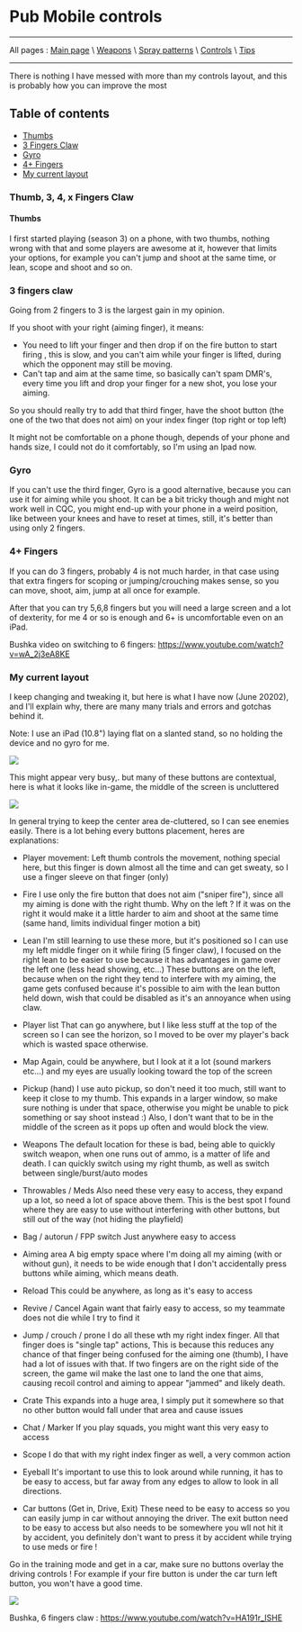 # Pub Mobile controls

---

All pages : [Main page](/index.md) \ [Weapons](/weapons.md) \ [Spray patterns](/spray.md) \ [Controls](/controls.md) \ [Tips](/tips.md)

---

There is nothing I have messed with more than my controls layout, and this is probably how you can improve the most

## Table of contents

- [Thumbs](#thumbs)
- [3 Fingers Claw](#3-fingers-claw)
- [Gyro](Gyro)
- [4+ Fingers](#4-fingers)
- [My current layout](#my-current-layout)

### Thumb, 3, 4, x Fingers Claw

#### Thumbs

I first started playing (season 3) on a phone, with two thumbs, nothing wrong with that and some players are awesome at it, however that limits your options, for example you can't jump and shoot at the same time, or lean, scope and shoot and so on.

### 3 fingers claw

Going from 2 fingers to 3 is the largest gain in my opinion.

If you shoot with your right (aiming finger), it means:

- You need to lift your finger and then drop if on the fire button to start firing , this is slow, and you can't aim while your finger is lifted, during which the opponent may still be moving.
- Can't tap and aim at the same time, so basically can't spam DMR's, every time you lift and drop your finger for a new shot, you lose your aiming.

So you should really try to add that third finger, have the shoot button (the one of the two that does not aim) on your index finger (top right or top left)

It might not be comfortable on a phone though, depends of your phone and hands size, I could not do it comfortably, so I'm using an Ipad now.

### Gyro

If you can't use the third finger, Gyro is a good alternative, because you can use it for aiming while you shoot. It can be a bit tricky though and might not work well in CQC, you might end-up with your phone in a weird position, like between your knees and have to reset at times, still, it's better than using only 2 fingers.

### 4+ Fingers

If you can do 3 fingers, probably 4 is not much harder, in that case using that extra fingers for scoping or jumping/crouching makes sense, so you can move, shoot, aim, jump at all once for example.

After that you can try 5,6,8 fingers but you will need a large screen and a lot of dexterity, for me 4 or so is enough and 6+ is uncomfortable even on an iPad.

Bushka video on switching to 6 fingers: https://www.youtube.com/watch?v=wA_2j3eA8KE

### My current layout

I keep changing and tweaking it, but here is what I have now (June 20202), and I'll explain why, there are many many trials and errors and gotchas behind it.

Note: I use an iPad (10.8") laying flat on a slanted stand, so no holding the device and no gyro for me.

![](screenshots/controls.PNG)

This might appear very busy,. but many of these buttons are contextual, here is what it looks like in-game, the middle of the screen is uncluttered

![](screenshots/aiming.PNG)

In general trying to keep the center area de-cluttered, so I can see enemies easily.
There is a lot behing every buttons placement, heres are explanations:

- Player movement:
  Left thumb controls the movement, nothing special here, but this finger is down almost all the time and can get sweaty, so I use a finger sleeve on that finger (only)

- Fire
  I use only the fire button that does not aim ("sniper fire"), since all my aiming is done with the right thumb. Why on the left ? If it was on the right it would make it a little harder to aim and shoot at the same time (same hand, limits individual finger motion a bit)

- Lean
  I'm still learning to use these more, but it's positioned so I can use my left middle finger on it while firing (5 finger claw), I focused on the right lean to be easier to use because it has advantages in game over the left one (less head showing, etc...)
  These buttons are on the left, because when on the right they tend to interfere with my aiming, the game gets confused because it's possible to aim with the lean button held down, wish that could be disabled as it's an annoyance when using claw.

- Player list
  That can go anywhere, but I like less stuff at the top of the screen so I can see the horizon, so I moved to be over my player's back which is wasted space otherwise.

- Map
  Again, could be anywhere, but I look at it a lot (sound markers etc...) and my eyes are usually looking toward the top of the screen

- Pickup (hand)
  I use auto pickup, so don't need it too much, still want to keep it close to my thumb. This expands in a larger window, so make sure nothing is under that space, otherwise you might be unable to pick something or say shoot instead :)
  Also, I don't want that to be in the middle of the screen as it pops up often and would block the view.

- Weapons
  The default location for these is bad, being able to quickly switch weapon, when one runs out of ammo, is a matter of life and death. I can quickly switch using my right thumb, as well as switch between single/burst/auto modes

- Throwables / Meds
  Also need these very easy to access, they expand up a lot, so need a lot of space above them. This is the best spot I found where they are easy to use without interfering with other buttons, but still out of the way (not hiding the playfield)

- Bag / autorun / FPP switch
  Just anywhere easy to access

- Aiming area
  A big empty space where I'm doing all my aiming (with or without gun), it needs to be wide enough that I don't accidentally press buttons while aiming, which means death.

- Reload
  This could be anywhere, as long as it's easy to access

- Revive / Cancel
  Again want that fairly easy to access, so my teammate does not die while I try to find it

- Jump / crouch / prone
  I do all these wth my right index finger. All that finger does is "single tap" actions, This is because this reduces any chance of that finger being confused for the aiming one (thumb), I have had a lot of issues with that. If two fingers are on the right side of the screen, the game wil make the last one to land the one that aims, causing recoil control and aiming to appear "jammed" and likely death.

- Crate
  This expands into a huge area, I simply put it somewhere so that no other button would fall under that area and cause issues

- Chat / Marker
  If you play squads, you might want this very easy to access

- Scope
  I do that with my right index finger as well, a very common action

- Eyeball
  It's important to use this to look around while running, it has to be easy to access, but far away from any edges to allow to look in all directions.

- Car buttons (Get in, Drive, Exit)
  These need to be easy to access so you can easily jump in car without annoying the driver.
  The exit button need to be easy to access but also needs to be somewhere you wll not hit it by accident, you definitely don't want to press it by accident while trying to use meds or fire !

Go in the training mode and get in a car, make sure no buttons overlay the driving controls ! For example if your fire button is under the car turn left button, you won't have a good time.

![](screenshots/driving.PNG)

Bushka, 6 fingers claw : https://www.youtube.com/watch?v=HA191r_ISHE

